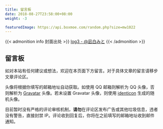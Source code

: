 ```yaml
---
title: 留言板
date: 2018-08-27T23:58:00+08:00
weight: -3

featuredImage: https://api.boxmoe.com/random.php?size=mw1022
---
```


{{< admonition info 封面出处 >}}
[log3 - @凪白みと](https://www.pixiv.net/artworks/67767892)
{{< /admonition >}}

## 留言板

如对本站有任何建议或想法，欢迎在本页面下方留言。对于具体文章的留言请移步文章评论区。

头像将根据你填写的邮箱地址自动获取。如使用 QQ 邮箱则解析为 QQ 头像，否则解析为 [Gravatar] 头像。若未设置 Gravatar 头像，则使用 [identicon] 生成的随机头像。

目前暂时没有严格的评论审核机制，**请勿**在评论区发布广告或其他垃圾信息，违者没有警告，直接封禁 IP。评论收到回复后，你将在之前填写的邮箱地址收到邮件通知。

[Gravatar]: https://en.gravatar.com
[identicon]: https://www.npmjs.com/package/identicon

